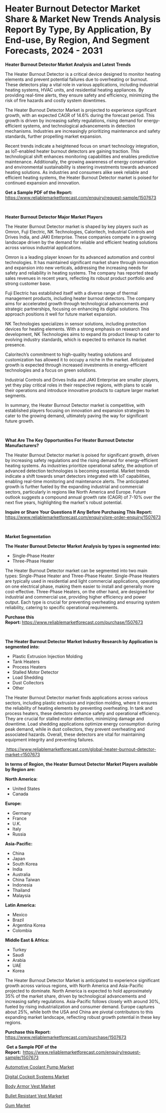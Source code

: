 <p><h1>Heater Burnout Detector Market Share & Market New Trends Analysis Report By Type, By Application, By End-use, By Region, And Segment Forecasts, 2024 - 2031</h1></p><p><strong>Heater Burnout Detector Market Analysis and Latest Trends</strong></p>
<p><p>The Heater Burnout Detector is a critical device designed to monitor heating elements and prevent potential failures due to overheating or burnout. These detectors play a vital role in various applications, including industrial heating systems, HVAC units, and residential heating appliances. By providing real-time alerts, they ensure safety and efficiency, minimizing the risk of fire hazards and costly system downtimes.</p><p>The Heater Burnout Detector Market is projected to experience significant growth, with an expected CAGR of 14.6% during the forecast period. This growth is driven by increasing safety regulations, rising demand for energy-efficient systems, and technological advancements in detection mechanisms. Industries are increasingly prioritizing maintenance and safety standards, further propelling market expansion. </p><p>Recent trends indicate a heightened focus on smart technology integration, as IoT-enabled heater burnout detectors are gaining traction. This technological shift enhances monitoring capabilities and enables predictive maintenance. Additionally, the growing awareness of energy conservation and environmental sustainability is steering investments towards advanced heating solutions. As industries and consumers alike seek reliable and efficient heating systems, the Heater Burnout Detector market is poised for continued expansion and innovation.</p></p>
<p><strong>Get a Sample PDF of the Report:&nbsp;</strong> <a href="https://www.reliablemarketforecast.com/enquiry/request-sample/1507673">https://www.reliablemarketforecast.com/enquiry/request-sample/1507673</a></p>
<p>&nbsp;</p>
<p><strong>Heater Burnout Detector Major Market Players</strong></p>
<p><p>The Heater Burnout Detector market is shaped by key players such as Omron, Fuji Electric, NK Technologies, Caloritech, Industrial Controls and Drives India, and JAKI Enterprise. These companies compete in a growing landscape driven by the demand for reliable and efficient heating solutions across various industrial applications.</p><p>Omron is a leading player known for its advanced automation and control technologies. It has maintained significant market share through innovation and expansion into new verticals, addressing the increasing needs for safety and reliability in heating systems. The company has reported steady sales revenues in recent years, reflecting its robust product portfolio and strong customer base.</p><p>Fuji Electric has established itself with a diverse range of thermal management products, including heater burnout detectors. The company aims for accelerated growth through technological advancements and strategic partnerships, focusing on enhancing its digital solutions. This approach positions it well for future market expansion.</p><p>NK Technologies specializes in sensor solutions, including protection devices for heating elements. With a strong emphasis on research and development, NK Technologies aims to expand its product lineup to cater to evolving industry standards, which is expected to enhance its market presence.</p><p>Caloritech’s commitment to high-quality heating solutions and customization has allowed it to occupy a niche in the market. Anticipated growth is expected through increased investments in energy-efficient technologies and a focus on green solutions. </p><p>Industrial Controls and Drives India and JAKI Enterprise are smaller players, yet they play critical roles in their respective regions, with plans to scale their operations and introduce innovative products to capture larger market segments.</p><p>In summary, the Heater Burnout Detector market is competitive, with established players focusing on innovation and expansion strategies to cater to the growing demand, ultimately paving the way for significant future growth.</p></p>
<p>&nbsp;</p>
<p><strong>What Are The Key Opportunities For Heater Burnout Detector Manufacturers?</strong></p>
<p><p>The Heater Burnout Detector market is poised for significant growth, driven by increasing safety regulations and the rising demand for energy-efficient heating systems. As industries prioritize operational safety, the adoption of advanced detection technologies is becoming essential. Market trends indicate a shift towards smart detectors integrated with IoT capabilities, enabling real-time monitoring and maintenance alerts. The anticipated growth is further fueled by the expanding industrial and commercial sectors, particularly in regions like North America and Europe. Future outlook suggests a compound annual growth rate (CAGR) of 7-10% over the next five years, highlighting the market's robust potential.</p></p>
<p><strong>Inquire or Share Your Questions If Any Before Purchasing This Report:</strong> <a href="https://www.reliablemarketforecast.com/enquiry/pre-order-enquiry/1507673">https://www.reliablemarketforecast.com/enquiry/pre-order-enquiry/1507673</a></p>
<p>&nbsp;</p>
<p><strong>Market Segmentation</strong></p>
<p><strong>The Heater Burnout Detector Market Analysis by types is segmented into:</strong></p>
<p><ul><li>Single-Phase Heater</li><li>Three-Phase Heater</li></ul></p>
<p><p>The Heater Burnout Detector market can be segmented into two main types: Single-Phase Heater and Three-Phase Heater. Single-Phase Heaters are typically used in residential and light commercial applications, operating on one electrical phase, making them easier to install and generally more cost-effective. Three-Phase Heaters, on the other hand, are designed for industrial and commercial use, providing higher efficiency and power output. Each type is crucial for preventing overheating and ensuring system reliability, catering to specific operational requirements.</p></p>
<p><strong>Purchase this Report:&nbsp;</strong><a href="https://www.reliablemarketforecast.com/purchase/1507673">https://www.reliablemarketforecast.com/purchase/1507673</a></p>
<p>&nbsp;</p>
<p><strong>The Heater Burnout Detector Market Industry Research by Application is segmented into:</strong></p>
<p><ul><li>Plastic Extrusion Injection Molding</li><li>Tank Heaters</li><li>Process Heaters</li><li>Stalled Motor Detector</li><li>Load Shedding</li><li>Dust Collectors</li><li>Other</li></ul></p>
<p><p>The Heater Burnout Detector market finds applications across various sectors, including plastic extrusion and injection molding, where it ensures the reliability of heating elements by preventing overheating. In tank and process heaters, these detectors enhance safety and operational efficiency. They are crucial for stalled motor detection, minimizing damage and downtime. Load shedding applications optimize energy consumption during peak demand, while in dust collectors, they prevent overheating and associated hazards. Overall, these detectors are vital for maintaining equipment integrity and preventing failures.</p></p>
<p><a href="https://www.reliablemarketforecast.com/global-heater-burnout-detector-market-r1507673">&nbsp;https://www.reliablemarketforecast.com/global-heater-burnout-detector-market-r1507673</a></p>
<p><strong>In terms of Region, the Heater Burnout Detector Market Players available by Region are:</strong></p>
<p>
    <p> <strong> North America: </strong>
        <ul>
            <li>United States</li>
            <li>Canada</li>
        </ul>
        </p> 
    <p> <strong> Europe: </strong>
        <ul>
            <li>Germany</li>
            <li>France</li>
            <li>U.K.</li>
            <li>Italy</li>
            <li>Russia</li>
        </ul>
        </p> 
    <p> <strong> Asia-Pacific: </strong>
        <ul>
            <li>China</li>
            <li>Japan</li>
            <li>South Korea</li>
            <li>India</li>
            <li>Australia</li>
            <li>China Taiwan</li>
            <li>Indonesia</li>
            <li>Thailand</li>
            <li>Malaysia</li>
        </ul>
        </p> 
    <p> <strong> Latin America: </strong>
        <ul>
            <li>Mexico</li>
            <li>Brazil</li>
            <li>Argentina Korea</li>
            <li>Colombia</li>
        </ul>
        </p> 
    <p> <strong> Middle East & Africa: </strong>
        <ul>
            <li>Turkey</li>
            <li>Saudi</li>
            <li>Arabia</li>
            <li>UAE</li>
            <li>Korea</li>
        </ul>
    </p>
    </p>
<p><p>The Heater Burnout Detector Market is anticipated to experience significant growth across various regions, with North America and Asia-Pacific projected to dominate. North America is expected to hold approximately 35% of the market share, driven by technological advancements and increasing safety regulations. Asia-Pacific follows closely with around 30%, fueled by rising industrialization and consumer demand. Europe captures about 25%, while both the USA and China are pivotal contributors to this expanding market landscape, reflecting robust growth potential in these key regions.</p></p>
<p><strong>Purchase this Report: </strong><a href="https://www.reliablemarketforecast.com/purchase/1507673">https://www.reliablemarketforecast.com/purchase/1507673</a></p>
<p>&nbsp;<strong>Get a Sample PDF of the Report:&nbsp;&nbsp;</strong><a href="https://www.reliablemarketforecast.com/enquiry/request-sample/1507673">https://www.reliablemarketforecast.com/enquiry/request-sample/1507673</a></p>
<p><strong></strong></p>
<p><p><a href="https://medium.com/@llewellynwitting2023/global-automotive-coolant-pump-market-sector-2024-2031-market-metrics-and-market-strategic-f4714dc840c1?postPublishedType=repub">Automotive Coolant Pump Market</a></p><p><a href="https://medium.com/@llewellynwitting2023/analyzing-digital-cockpit-systems-market-dynamics-and-growth-drivers-and-forecasted-for-period-from-701c706c5b02?postPublishedType=repub">Digital Cockpit Systems Market</a></p><p><a href="https://issuu.com/reportprime-2/docs/body-armor-vest-market-size-2030.pp_f2a5c13d492204">Body Armor Vest Market</a></p><p><a href="https://issuu.com/reportprime-2/docs/bullet-resistant-vest-market-size-2_938834fabd8a23">Bullet Resistant Vest Market</a></p><p><a href="https://www.linkedin.com/pulse/gum-market-growth-segmentation-regional-analysis-global-forecast-z8jpc">Gum Market</a></p></p>